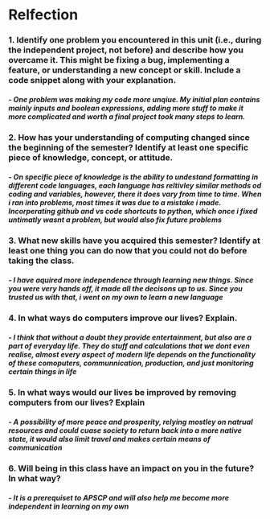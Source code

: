 #  Relfection
###  1. Identify one problem you encountered in this unit (i.e., during the independent project, not before) and describe how you overcame it. This might be fixing a bug, implementing a feature, or understanding a new concept or skill. Include a code snippet along with your explanation.

#####  - One problem was making my code more unqiue. My initial plan contains mainly inputs and boolean expressions, adding more stuff to make it more complicated and worth a final project took many steps  to learn.

###  2. How has your understanding of computing changed since the beginning of the semester? Identify at least one specific piece of knowledge, concept, or attitude.

#####  -  On specific piece of knowledge is the ability to undestand formatting in different code languages, each language has reltivley similar methods od coding and variables, however, there it does vary from time to time. When i ran into problems, most times it was due to a mistake i made. Incorperating github and vs code shortcuts to python, which once i fixed untimatly wasnt a problem, but would also fix future problems

###  3. What new skills have you acquired this semester? Identify at least one thing you can do now that you could not do before taking the class.

#####  - I have aquired more independence through learning new things. Since you were very hands off, it made all the decisons up to us. Since you trusted us with that, i went on my own to learn a new language

###  4. In what ways do computers improve our lives? Explain.

#####  - I think that without a doubt they provide entertainment, but also are a part of everyday life. They do stuff and calculations that we dont even realise, almost every aspect of modern life depends on the functionality of these comoputers, communnication, production, and just monitoring certain things in life

###  5. In what ways would our lives be improved by removing computers from our lives? Explain

#####  - A possibility of more peace and prosperity, relying mostley on natrual resources and could cuase society to return back into a more native state, it would also limit travel and makes certain means of communication

###  6. Will being in this class have an impact on you in the future? In what way?

#####  - It is a prerequiset to APSCP and will also help me become more independent in learning on my own
